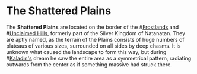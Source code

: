 # The Shattered Plains
The **Shattered Plains** are located on the border of the #[Frostlands](locations/frostlands) and #[Unclaimed Hills](locations/unclaimed-hills), formerly part of the Silver Kingdom of Natanatan. They are aptly named, as the terrain of the Plains consists of huge numbers of plateaus of various sizes, surrounded on all sides by deep chasms. It is unknown what caused the landscape to form this way, but during #[Kaladin's](characters/kaladin) dream he saw the entire area as a symmetrical pattern, radiating outwards from the center as if something massive had struck there.
